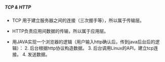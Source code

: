 ##### TCP & HTTP



- TCP 用于建立服务器之间的连接（三次握手等），所以属于传输层。
- HTTP负责应用间数据的传输，所以属于应用层。

- 用JAVA实现一个浏览器的逻辑（用户输入http确认后，传到java后台后的逻辑）：
  2. 后台根据http协议构造数据。
  3. 后台调用Linux的API，建立tcp连接。
  4. 发送数据。

